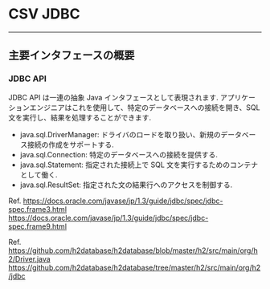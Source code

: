 # CSV JDBC

---

## 主要インタフェースの概要

### JDBC API

JDBC API は一連の抽象 Java インタフェースとして表現されます.
アプリケーションエンジニアはこれを使用して、特定のデータベースへの接続を開き、SQL 文を実行し、結果を処理することができます.

- java.sql.DriverManager: ドライバのロードを取り扱い、新規のデータベース接続の作成をサポートする.
- java.sql.Connection: 特定のデータベースへの接続を提供する.
- java.sql.Statement: 指定された接続上で SQL 文を実行するためのコンテナとして働く.
- java.sql.ResultSet: 指定された文の結果行へのアクセスを制御する.

Ref.
https://docs.oracle.com/javase/jp/1.3/guide/jdbc/spec/jdbc-spec.frame3.html
https://docs.oracle.com/javase/jp/1.3/guide/jdbc/spec/jdbc-spec.frame9.html

Ref.
https://github.com/h2database/h2database/blob/master/h2/src/main/org/h2/Driver.java
https://github.com/h2database/h2database/tree/master/h2/src/main/org/h2/jdbc
